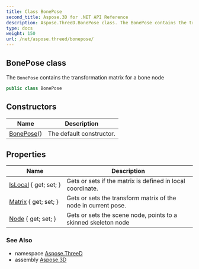 ```yaml
---
title: Class BonePose
second_title: Aspose.3D for .NET API Reference
description: Aspose.ThreeD.BonePose class. The BonePose contains the transformation matrix for a bone node
type: docs
weight: 150
url: /net/aspose.threed/bonepose/
---
```

## BonePose class

The `BonePose` contains the transformation matrix for a bone node

```csharp
public class BonePose
```

## Constructors

| Name | Description |
| --- | --- |
| [BonePose](bonepose/)() | The default constructor. |

## Properties

| Name | Description |
| --- | --- |
| [IsLocal](../../aspose.threed/bonepose/islocal/) { get; set; } | Gets or sets if the matrix is defined in local coordinate. |
| [Matrix](../../aspose.threed/bonepose/matrix/) { get; set; } | Gets or sets the transform matrix of the node in current pose. |
| [Node](../../aspose.threed/bonepose/node/) { get; set; } | Gets or sets the scene node, points to a skinned skeleton node |

### See Also

* namespace [Aspose.ThreeD](../../aspose.threed/)
* assembly [Aspose.3D](../../)


